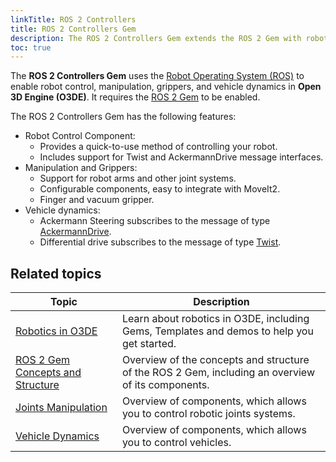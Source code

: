 ```yaml
---
linkTitle: ROS 2 Controllers
title: ROS 2 Controllers Gem
description: The ROS 2 Controllers Gem extends the ROS 2 Gem with robot control, manipulation, grippers, and vehicle dynamics.
toc: true
---
```


<!-- # O3DE ROS 2 Controllers Gem -->

The **ROS 2 Controllers Gem** uses the [Robot Operating System (ROS)](https://docs.ros.org/en/rolling/index.html) to enable
robot control, manipulation, grippers, and vehicle dynamics in **Open 3D Engine (O3DE)**. 
It requires the [ROS 2 Gem](/docs/user-guide/gems/reference/robotics/ros2.md) to be enabled.

The ROS 2 Controllers Gem has the following features:
* Robot Control Component:
    * Provides a quick-to-use method of controlling your robot.
    * Includes support for Twist and AckermannDrive message interfaces.
* Manipulation and Grippers:
    * Support for robot arms and other joint systems.
    * Configurable components, easy to integrate with MoveIt2.
    * Finger and vacuum gripper.
* Vehicle dynamics: 
    * Ackermann Steering subscribes to the message of type [AckermannDrive](http://docs.ros.org/en/api/ackermann_msgs/html/msg/AckermannDrive.html).
    * Differential drive subscribes to the message of type [Twist](http://docs.ros.org/en/noetic/api/geometry_msgs/html/msg/Twist.html).

## Related topics

| Topic                                                                                                           | Description                                                                                       |
| --------------------------------------------------------------------------------------------------------------- | ------------------------------------------------------------------------------------------------- |
| [Robotics in O3DE](/docs/user-guide/interactivity/robotics)                                                     | Learn about robotics in O3DE, including Gems, Templates and demos to help you get started.        |
| [ROS 2 Gem Concepts and Structure](/docs/user-guide/interactivity/robotics/concepts-and-components-overview.md) | Overview of the concepts and structure of the ROS 2 Gem, including an overview of its components. |
| [Joints Manipulation](/docs/user-guide/interactivity/robotics/joints-manipulation.md)                           | Overview of components, which allows you to control robotic joints systems.                       |
| [Vehicle Dynamics](/docs/user-guide/interactivity/robotics/vehicle-dynamics.md)                                 | Overview of components, which allows you to control vehicles.                                     |
